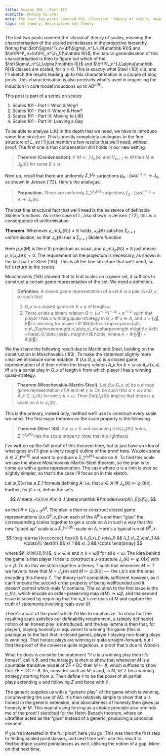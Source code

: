 ```yaml
---
title: Scales 101 - Part III
subtitle: Moving to L(R)
meta: The last two posts covered the 'classical' theory of scales, meaning the characterisation of the scaled pointclasses in the projective hierarchy. The natural generalisation of this characterisation is then to figure out which of the pointclasses at the levels of L are scaled. This is exactly what Steel ('83) did, and I'll sketch the results leading up to this characterisation in a couple of blog posts. This characterisation is also precisely what's used in organising the induction in core model inductions up to AD in L(R).
tags: set theory, descriptive set theory
---
```


The last two posts covered the 'classical' theory of scales, meaning the
characterisation of the scaled pointclasses in the projective hierarchy. Noting that
$\bf\Sigma^1\_n=\bf\Sigma\_n^{J\_0(\mathbb R)}$ and
$\bf\Pi^1\_n=\bf\Pi\_n^{J\_0(\mathbb R)}$, the natural generalisation of this
characterisation is then to figure out which of the $\bf\Sigma\_n^{J_\alpha(\mathbb
R)}$ and $\bf\Pi\_n^{J_\alpha(\mathbb R)}$ classes are scaled, for $\alpha>0$. This is
exactly what Steel ('83) did, and I'll sketch the results leading up to this
characterisation in a couple of blog posts. This characterisation is also precisely
what's used in organising the induction in core model inductions up to
$\textsf{AD}^{L(\mathbb R)}$.

This post is part of a series on scales:

1. <router-link to="/posts/2017-10-06-scales-101-part-i">Scales 101 - Part I: What &
   Why?</router-link>
2. <router-link to="/posts/2017-10-13-scales-101-part-ii">Scales 101 - Part II: Where &
   How?</router-link>
3. Scales 101 - Part III: Moving to L(R)
4. <router-link to="/posts/2017-10-27-scales-101-part-iv">Scales 101 - Part IV: Leaving
   a Gap</router-link>

To be able to analyse $L(\mathbb R)$ in the depth that we need, we have to introduce
some fine structure. This is mostly completely analogous to the fine structure of $L$,
so I'll just mention a few results that we'll need, without proof. The first one is
that condensation still holds in our new setting.

> **Theorem (Condensation).** If $M\prec\_1 J_\alpha(\mathbb R)$ and $V_{\omega+1}\in M$
> then $M\cong J_\beta(\mathbb R)$ for some $\beta\leq\alpha$.

Next up, recall that there are uniformly $\Sigma\_1^{J_\alpha}$ surjections
$g_\alpha:[\omega\alpha]^{<\omega}\to J_\alpha$, as shown in Jensen ('72). Here's the
analogue.

> **Proposition.** There are uniformly $\Sigma\_1^{J_\alpha(\mathbb R)}$ surjections
> $f_\alpha:[\omega\alpha]^{<\omega}\times\mathbb R\to J_\alpha(\mathbb R)$.

The last fine structural fact that we'll need is the existence of definable Skolem
functions. As in the case of $L$, also shown in Jensen ('72), this is a consequence of
uniformisation.

**Theorem.** Whenever $\rho\_n(J_\alpha(\mathbb R))\neq\mathbb R$ holds,
$J_\alpha(\mathbb R)$ satisfies $\Sigma_{n+1}$ uniformisation, so that
$J_\alpha(\mathbb R)$ has a $\Sigma_{n+1}$ Skolem function.

Here $\rho\_n(M)$ is the $n$'th projectum as usual, and $\rho\_n(J_\alpha(\mathbb
R))=\mathbb R$ just means $\rho\_n(J_\alpha(\mathbb R))=0$. The requirement on the
projectum is necessary, as shown in the last part of Steel ('83). This is all the fine
structure that we'll need, so let's return to the scales.

Moschovakis ('83) showed that to find scales on a given set, it suffices to construct
a certain game representation of the set. We need a definition.

> **Definition.** A closed game representation of a set $A$ is a pair $(\lambda
> x.G\_x,\alpha)$ such that
>
> 1. $G\_x$ is a closed game on $\mathbb R\times\alpha$ of length $\omega$
> 2. There exists a binary relation
>    $Q\subset(\omega^{<\omega})^{<\omega}\times\alpha^{<\omega}$ such that player I
>    has a winning quasi-strategy in $G\_x$ iff $x\in A$, and $u=(\vec y,\vec\beta)$ is
>    winning for player I iff $Q(\left\< x\upharpoonright n,y\_0\upharpoonright
>    n,\dots,y\_n\upharpoonright n\right\<,\left\<\beta\_0,\dots,\beta\_n\right\<)$
>    holds, where $n=\text{lh}(\vec y)=\text{lh}(\vec\beta)$.

We then have the following result due to Martin and Steel, building on the construction
in Moschovakis ('83). To make the statement slightly more clear we introduce some
notation. If $(\lambda x.G\_x,\alpha)$ is a closed game representation of $A$ then
define the binary relation $A\_k$ for $k<\omega$ as $A\_k(x,u)$ iff $u$ is a partial play
in $G\_x$ of length $k$ from which player I has a winning quasi-strategy.

> **Theorem (Moschovakis-Martin-Steel).** Let $(\lambda x.G\_x,\alpha)$ be a closed
> game representation of $A$ and let $\gamma\in\textsf{On}$ be such that
> $\alpha<\omega\gamma$ and $A\_k\in J_\gamma(\mathbb R)$ for every $k<\omega$. Then
> $\text{Det}(J_\gamma(\mathbb R))$ implies that there is a scale on $A$ in
> $J_\gamma(\mathbb R)$.

This is the primary, indeed only, method we'll use to construct every scale we need.
The first major theorem on the scale property is the following.

> **Theorem (Steel '83).** For $\alpha>0$ and assuming $\text{Det}(J_\alpha(\mathbb
> R))$ holds, $\Sigma\_1^{J_\alpha(\mathbb R)}$ has the scale property (note that it's
> lightface).

I've written up the full proof of this theorem here, but to just have an idea of what
goes on I'll give a (very rough) outline of the proof here. We pick some
$A\in\Sigma\_1^{J_\alpha(\mathbb R)}$ and want to produce a
$\Sigma\_1^{J_\alpha(\mathbb R)}$-scale on $A$. To find this scale we use the above
Moschovakis-Martin-Steel theorem, so the plan is to come up with a game representation.
The case where $\alpha$ is a limit is ever so slightly simpler, so that's the case I'll
focus on in this sketch.

Let $\varphi\_0(v)$ be a $\Sigma\_1$ formula defining $A$; i.e. that $x\in A$ iff
$J_\alpha(\mathbb R)\models\varphi\_0[x]$. Further, for $\beta<\alpha$, define the sets

$$ A^\beta:=\\{x\in A\mid J_\beta(\mathbb R)\models\varphi\_0[x]\\}, $$

so that $A=\bigcup_{\beta<\alpha} A^\beta$. The plan is then to construct closed game
representations $(\lambda x.G^\beta\_x, \beta)$ on each of the $A^\beta$'s and then
"glue" the corresponding scales together to get a scale on $A$ in such a way that the
new "glued up" scale is a $\Sigma\_1^{J_\alpha(\mathbb R)}$-scale on $A$. Here's a
typical run of $G^\beta\_x$.

$$
\begin{array}{cccccccc}
\text{I} & i\_0,x\_0,\eta\_0 && i\_1,x\_2,\eta\_1 && \cdots\\\\
\text{II} && x\_1 && x\_3 && \cdots
\end{array}
$$

where $i\_k\in\\{0,1\\}$, $x\_k\in\mathbb R$ and $\eta\_k<\omega\beta$ for all
$k<\omega$. The idea behind the game is that player I tries to construct a
$J$-structure $J_\gamma(\mathbb R)\models\varphi\_0[x]$ with $\gamma\leq\beta$. To do
this we stitch together a theory $T$ such that whenever $M\models T$ we have to have
that $M=J_\gamma(\mathbb R)$ and $M\models\varphi\_0[x]$ --- the $i\_k$'s are the ones
encoding this theory $T$. The theory isn't completely sufficient however, as it can't
encode the second-order property of being wellfounded and it doesn't control which
reals $M$ contains. The solution to the first issue is the $\eta\_k$'s, which encode an
order-preserving map $o(M)\to\omega\beta$, and the second issue is solved by requiring
that the $x\_k$'s are reals of $M$ and capture the truth of statements involving reals
over $M$.

There's a part of the proof which I'd like to emphasize. To show that the resulting
scale satisfies our definability requirement, a (simply definable) notion of an honest
play is introduced, and the key lemma is then that, for player I, playing honestly is
equivalent to winning the game (this is analogous to the fact that in closed games,
player I playing non-losing plays is winning). That honest plays are winning is quite
straight-forward, but I find the proof of the converse quite ingenious, a proof that's
due to Woodin.

What he does is consider the statement "if $u$ is a winning play then it's honest",
call it $\vartheta$, and the strategy is then to show that whenever $M$ is a countable
transitive model of $\textsf{ZF}+\textsf{DC}$ then $M\models\vartheta$, which suffices
to show that $\textsf{ZF}+\textsf{DC}\vdash\vartheta$. So, consider such an $M,u$ and,
in $M$, let $\Sigma$ be a winning strategy starting from $u$. Then define $\mathbb P$
to be the poset of all partial plays extending $u$ and following $\Sigma$ and force
with $\mathbb P$.

The generic supplies us with a "generic play" of the game which is winning,
circumventing the use of $\textsf{AC}$. It's then relatively simple to show that $u$ is
honest in the generic extension, and absoluteness of honesty then gives us honesty in
$M$. This way of using forcing as a choice principle also reminds me of the proof I
sketched for the Hahn-Banach theorem, where an ultrafilter acted as the "glue" instead
of a generic, producing a canonical element.

If you're interested in the full proof, here you go. This was then the first step to
finding scaled pointclasses, and next time we'll use this result to find boldface
scaled pointclasses as well, utilising the notion of a gap. More on that next time.
